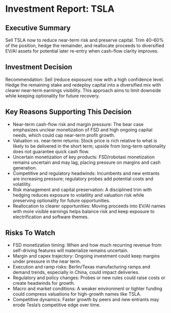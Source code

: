 # Investment Report: TSLA
## Executive Summary
Sell TSLA now to reduce near-term risk and preserve capital. Trim 40–60% of the position, hedge the remainder, and reallocate proceeds to diversified EV/AI assets for potential later re-entry when cash-flow clarity improves.

## Investment Decision
Recommendation: Sell (reduce exposure) now with a high confidence level. Hedge the remaining stake and redeploy capital into a diversified mix with clearer near-term earnings visibility. This approach aims to limit downside while keeping optionality for future recovery.

## Key Reasons Supporting This Decision
- Near-term cash-flow risk and margin pressure: The bear case emphasizes unclear monetization of FSD and high ongoing capital needs, which could cap near-term profit growth.
- Valuation vs. near-term returns: Stock price is rich relative to what is likely to be delivered in the short term; upside from long-term optionality does not guarantee quick cash flow.
- Uncertain monetization of key products: FSD/robotaxi monetization remains uncertain and may lag, placing pressure on margins and cash generation.
- Competitive and regulatory headwinds: Incumbents and new entrants are increasing pressure; regulatory probes add potential costs and volatility.
- Risk management and capital preservation: A disciplined trim with hedging reduces exposure to volatility and valuation risk while preserving optionality for future opportunities.
- Reallocation to clearer opportunities: Moving proceeds into EV/AI names with more visible earnings helps balance risk and keep exposure to electrification and software themes.

## Risks To Watch
- FSD monetization timing: When and how much recurring revenue from self-driving features will materialize remains uncertain.
- Margin and capex trajectory: Ongoing investment could keep margins under pressure in the near term.
- Execution and ramp risks: Berlin/Texas manufacturing ramps and demand trends, especially in China, could impact deliveries.
- Regulatory and policy changes: Probes or new rules could raise costs or create headwinds for growth.
- Macro and market conditions: A weaker environment or tighter funding could compress valuations for high-growth names like TSLA.
- Competitive dynamics: Faster growth by peers and new entrants may erode Tesla’s competitive edge over time.